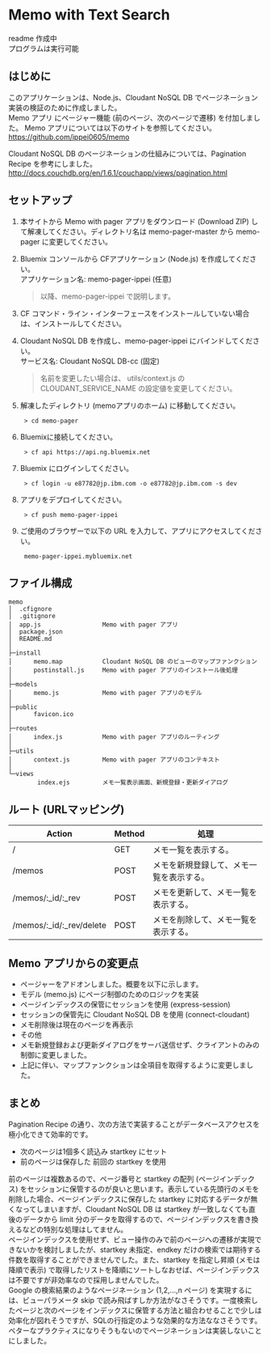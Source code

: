 # Memo with Text Search

readme 作成中  
プログラムは実行可能


## はじめに
このアプリケーションは、Node.js、Cloudant NoSQL DB でページネーション実装の検証のために作成しました。  
Memo アプリ にページャー機能 (前のページ、次のページで遷移) を付加しました。
Memo アプリについては以下のサイトを参照してください。  
<https://github.com/ippei0605/memo>

Cloudant NoSQL DB のページネーションの仕組みについては、Pagination Recipe を参考にしました。
<http://docs.couchdb.org/en/1.6.1/couchapp/views/pagination.html>


## セットアップ
1. 本サイトから Memo with pager アプリをダウンロード (Download ZIP) して解凍してください。ディレクトリ名は memo-pager-master から memo-pager に変更してください。

1. Bluemix コンソールから CFアプリケーション (Node.js) を作成してください。  
アプリケーション名: memo-pager-ippei (任意)  

    > 以降、memo-pager-ippei で説明します。


1. CF コマンド・ライン・インターフェースをインストールしていない場合は、インストールしてください。

1. Cloudant NoSQL DB を作成し、memo-pager-ippei にバインドしてください。  
サービス名: Cloudant NoSQL DB-cc (固定)  

    > 名前を変更したい場合は、 utils/context.js の CLOUDANT_SERVICE_NAME の設定値を変更してください。

1. 解凍したディレクトリ (memoアプリのホーム) に移動してください。

        > cd memo-pager

1. Bluemixに接続してください。

        > cf api https://api.ng.bluemix.net
    

1. Bluemix にログインしてください。

        > cf login -u e87782@jp.ibm.com -o e87782@jp.ibm.com -s dev

1. アプリをデプロイしてください。

        > cf push memo-pager-ippei

1. ご使用のブラウザーで以下の URL を入力して、アプリにアクセスしてください。

        memo-pager-ippei.mybluemix.net


## ファイル構成
    memo
    │  .cfignore
    │  .gitignore
    │  app.js                 Memo with pager アプリ
    │  package.json
    │  README.md
    │  
    ├─install
    │      memo.map           Cloudant NoSQL DB のビューのマップファンクション
    │      postinstall.js     Memo with pager アプリのインストール後処理
    │      
    ├─models
    │      memo.js            Memo with pager アプリのモデル
    │      
    ├─public
    │      favicon.ico
    │      
    ├─routes
    │      index.js           Memo with pager アプリのルーティング
    │      
    ├─utils
    │      context.js         Memo with pager アプリのコンテキスト
    │      
    └─views
            index.ejs         メモ一覧表示画面、新規登録・更新ダイアログ


## ルート (URLマッピング)
|Action|Method|処理|
|---|-----------|-----------|
|/|GET|メモ一覧を表示する。|
|/memos|POST|メモを新規登録して、メモ一覧を表示する。|
|/memos/:_id/:_rev|POST|メモを更新して、メモ一覧を表示する。|
|/memos/:_id/:_rev/delete|POST|メモを削除して、メモ一覧を表示する。|


## Memo アプリからの変更点
* ページャーをアドオンしました。概要を以下に示します。
 * モデル (memo.js) にページ制御のためのロジックを実装
 * ページインデックスの保管にセッションを使用 (express-session)
 * セッションの保管先に Cloudant NoSQL DB を使用 (connect-cloudant)
 * メモ削除後は現在のページを再表示
* その他
 * メモ新規登録および更新ダイアログをサーバ送信せず、クライアントのみの制御に変更しました。
 * 上記に伴い、マップファンクションは全項目を取得するように変更しました。


## まとめ
Pagination Recipe の通り、次の方法で実装することがデータベースアクセスを極小化できて効率的です。

* 次のページは1個多く読込み startkey にセット
* 前のページは保存した 前回の startkey を使用

前のページは複数あるので、ページ番号と startkey の配列 (ページインデックス) をセッションに保管するのが良いと思います。表示している先頭行のメモを削除した場合、ページインデックスに保存した startkey に対応するデータが無くなってしまいますが、Cloudant NoSQL DB は startkey が一致しなくても直後のデータから limit 分のデータを取得するので、ページインデックスを書き換えるなどの特別な処理はしてません。  
ページインデックスを使用せず、ビュー操作のみで前のページへの遷移が実現できないかを検討しましたが、startkey 未指定、endkey だけの検索では期待する件数を取得することができませんでした。また、startkey を指定し昇順 (メモは降順で表示) で取得したリストを降順にソートしなおせば、ページインデックスは不要ですが非効率なので採用しませんでした。  
Google の検索結果のようなページネーション (1,2,...,n ページ) を実現するには、ビューパラメータ skip で読み飛ばすしか方法がなさそうです。一度検索したページと次のページをインデックスに保管する方法と組合わせることで少しは効率化が図れそうですが、SQLの行指定のような効果的な方法ななさそうです。ベターなプラクティスになりそうもないのでページネーションは実装しないことにしました。





